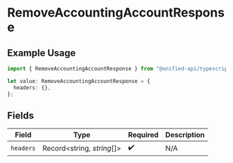 # RemoveAccountingAccountResponse

## Example Usage

```typescript
import { RemoveAccountingAccountResponse } from "@unified-api/typescript-sdk/sdk/models/operations";

let value: RemoveAccountingAccountResponse = {
  headers: {},
};
```

## Fields

| Field                      | Type                       | Required                   | Description                |
| -------------------------- | -------------------------- | -------------------------- | -------------------------- |
| `headers`                  | Record<string, *string*[]> | :heavy_check_mark:         | N/A                        |